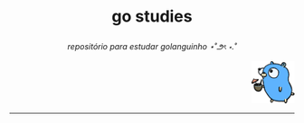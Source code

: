 # <p align="center"> go studies

<p align='center'><i> repositório para estudar golanguinho ⋆˚౨ৎ ⋆.˚ </i>

<p align="right"><img src="gopherdrink.png" width=15%></p>

---